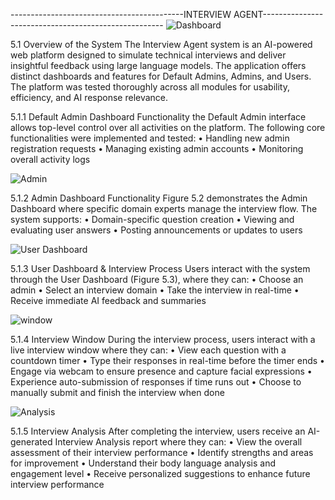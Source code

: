 -------------------------------------------INTERVIEW AGENT-----------------------------------------------------
![Dashboard](https://github.com/user-attachments/assets/c2578217-2869-47fc-97b9-381aca58ade9)

5.1 Overview of the System
The Interview Agent system is an AI-powered web platform designed to simulate technical interviews and deliver insightful feedback using large language models. The application offers distinct dashboards and features for Default Admins, Admins, and Users. The platform was tested thoroughly across all modules for usability, efficiency, and AI response relevance.

5.1.1 Default Admin Dashboard Functionality
 the Default Admin interface allows top-level control over all activities on the platform. The following core functionalities were implemented and tested:
•	Handling new admin registration requests
•	Managing existing admin accounts
•	Monitoring overall activity logs

![Admin](https://github.com/user-attachments/assets/f0a2ba88-ce84-45f1-bc23-9d0ed913a3b4)

5.1.2 Admin Dashboard Functionality
Figure 5.2 demonstrates the Admin Dashboard where specific domain experts manage the interview flow. The system supports:
•	Domain-specific question creation
•	Viewing and evaluating user answers
•	Posting announcements or updates to users
 
![User Dashboard](https://github.com/user-attachments/assets/d0a78068-29ff-4f56-a7dc-8aba3359345b)

5.1.3 User Dashboard & Interview Process
Users interact with the system through the User Dashboard (Figure 5.3), where they can:
•	Choose an admin
•	Select an interview domain
•	Take the interview in real-time
•	Receive immediate AI feedback and summaries
 
![window](https://github.com/user-attachments/assets/8ccabb47-8562-48c8-a5f5-e76d3e18b6a2)

5.1.4 Interview Window
During the interview process, users interact with a live interview window where they can:
•	View each question with a countdown timer
•	Type their responses in real-time before the timer ends
•	Engage via webcam to ensure presence and capture facial expressions
•	Experience auto-submission of responses if time runs out
•	Choose to manually submit and finish the interview when done

![Analysis](https://github.com/user-attachments/assets/46d0b2ec-88dc-4511-b460-6fc2745a36f8)

5.1.5 Interview Analysis
After completing the interview, users receive an AI-generated Interview Analysis report where they can:
•	View the overall assessment of their interview performance
•	Identify strengths and areas for improvement
•	Understand their body language analysis and engagement level
•	Receive personalized suggestions to enhance future interview performance


